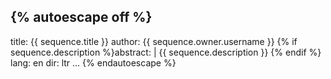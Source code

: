 {% autoescape off %}
---
title:  {{ sequence.title }}
author: {{ sequence.owner.username }}
{% if sequence.description %}abstract: |
    {{ sequence.description }}
{% endif %}
lang: en
dir: ltr
...
{% endautoescape %}
